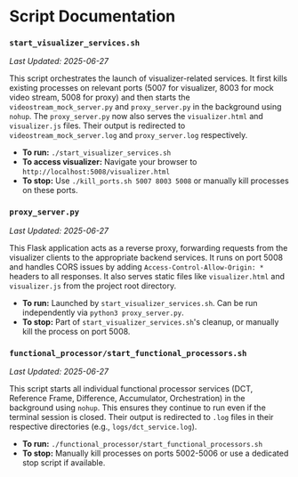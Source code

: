 # Script Documentation

### `start_visualizer_services.sh`
*Last Updated: 2025-06-27*

This script orchestrates the launch of visualizer-related services. It first kills existing processes on relevant ports (5007 for visualizer, 8003 for mock video stream, 5008 for proxy) and then starts the `videostream_mock_server.py` and `proxy_server.py` in the background using `nohup`. The `proxy_server.py` now also serves the `visualizer.html` and `visualizer.js` files. Their output is redirected to `videostream_mock_server.log` and `proxy_server.log` respectively.

*   **To run:** `./start_visualizer_services.sh`
*   **To access visualizer:** Navigate your browser to `http://localhost:5008/visualizer.html`
*   **To stop:** Use `./kill_ports.sh 5007 8003 5008` or manually kill processes on these ports.

### `proxy_server.py`
*Last Updated: 2025-06-27*

This Flask application acts as a reverse proxy, forwarding requests from the visualizer clients to the appropriate backend services. It runs on port 5008 and handles CORS issues by adding `Access-Control-Allow-Origin: *` headers to all responses. It also serves static files like `visualizer.html` and `visualizer.js` from the project root directory.

*   **To run:** Launched by `start_visualizer_services.sh`. Can be run independently via `python3 proxy_server.py`.
*   **To stop:** Part of `start_visualizer_services.sh`'s cleanup, or manually kill the process on port 5008.

### `functional_processor/start_functional_processors.sh`
*Last Updated: 2025-06-27*

This script starts all individual functional processor services (DCT, Reference Frame, Difference, Accumulator, Orchestration) in the background using `nohup`. This ensures they continue to run even if the terminal session is closed. Their output is redirected to `.log` files in their respective directories (e.g., `logs/dct_service.log`).

*   **To run:** `./functional_processor/start_functional_processors.sh`
*   **To stop:** Manually kill processes on ports 5002-5006 or use a dedicated stop script if available.
